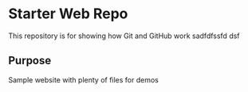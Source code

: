 # Starter Web Repo #

This repository is for showing how Git and GitHub work sadfdfssfd dsf

## Purpose

Sample website with plenty of files for demos
